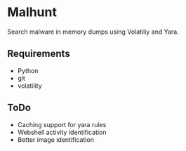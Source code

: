 # Malhunt

Search malware in memory dumps using Volatiliy and Yara.

## Requirements 

- Python
- git
- volatility

## ToDo
- Caching support for yara rules
- Webshell activity identification
- Better image identification
